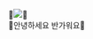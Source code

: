 👶<img src="https://img.shields.io/badge/javascript%20-%23323330.svg?&style=for-the-badge&logo=javascript&logoColor=%23F7DF1E"/></a>👶
<br>👶안녕하세요 반가워요👶
